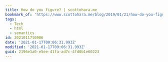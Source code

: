 ```yaml
---
title: How do you figure? | scottohara.me
bookmark_of: 'https://www.scottohara.me/blog/2019/01/21/how-do-you-figure.html'
tags:
  - Tech
  - html
  - semantics
id: 20210117t0906
date: '2021-01-17T09:06:31.993Z'
modified: '2021-01-17T09:06:31.993Z'
guid: 2196e1a0-e5ee-41fa-ad7c-4fd0b1e60223
---
```

 

